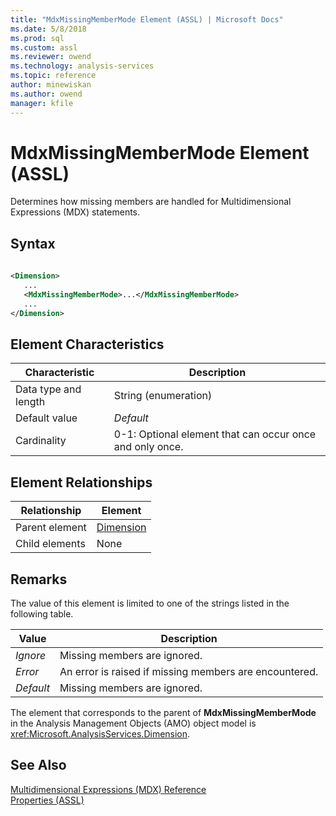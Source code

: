 ```yaml
---
title: "MdxMissingMemberMode Element (ASSL) | Microsoft Docs"
ms.date: 5/8/2018
ms.prod: sql
ms.custom: assl
ms.reviewer: owend
ms.technology: analysis-services
ms.topic: reference
author: minewiskan
ms.author: owend
manager: kfile
---
```

# MdxMissingMemberMode Element (ASSL)

  Determines how missing members are handled for Multidimensional Expressions (MDX) statements.  
  
## Syntax  
  
```xml  
  
<Dimension>  
   ...  
   <MdxMissingMemberMode>...</MdxMissingMemberMode>  
   ...  
</Dimension>  
```  
  
## Element Characteristics  
  
|Characteristic|Description|  
|--------------------|-----------------|  
|Data type and length|String (enumeration)|  
|Default value|*Default*|  
|Cardinality|0-1: Optional element that can occur once and only once.|  
  
## Element Relationships  
  
|Relationship|Element|  
|------------------|-------------|  
|Parent element|[Dimension](../../../analysis-services/scripting/data-type/dimension-data-type-assl.md)|  
|Child elements|None|  
  
## Remarks  
 The value of this element is limited to one of the strings listed in the following table.  
  
|Value|Description|  
|-----------|-----------------|  
|*Ignore*|Missing members are ignored.|  
|*Error*|An error is raised if missing members are encountered.|  
|*Default*|Missing members are ignored.|  
  
 The element that corresponds to the parent of **MdxMissingMemberMode** in the Analysis Management Objects (AMO) object model is <xref:Microsoft.AnalysisServices.Dimension>.  
  
## See Also  
 [Multidimensional Expressions &#40;MDX&#41; Reference](../../../mdx/multidimensional-expressions-mdx-reference.md)   
 [Properties &#40;ASSL&#41;](../../../analysis-services/scripting/properties/properties-assl.md)  
  
  
